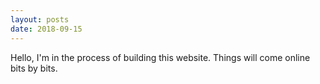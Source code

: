 ```yaml
---
layout: posts
date: 2018-09-15
---
```

Hello,
I'm in the process of building this website. Things will come online bits by bits.
